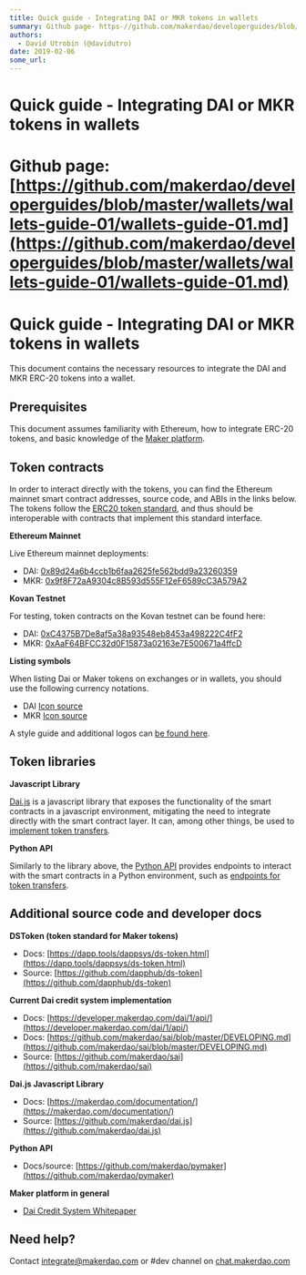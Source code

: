 ```yaml
---
title: Quick guide - Integrating DAI or MKR tokens in wallets
summary: Github page- https-//github.com/makerdao/developerguides/blob/master/wallets/wallets-guide-01/wallets-guide-01.mdQuick guide - Integrating DAI or MKR tokens in wallets This document contains the necessary resources to integrate the DAI and MKR ERC-20 tokens into a wallet.Prerequisites This document assumes familiarity with Ethereum, how to integrate ERC-20 tokens, and basic knowledge of the Maker platform.Token contracts In order to interact directly with the tokens, you can find the Ethereum ma
authors:
  - David Utrobin (@davidutro)
date: 2019-02-06
some_url: 
---
```


# Quick guide - Integrating DAI or MKR tokens in wallets

# **Github page: [https://github.com/makerdao/developerguides/blob/master/wallets/wallets-guide-01/wallets-guide-01.md](https://github.com/makerdao/developerguides/blob/master/wallets/wallets-guide-01/wallets-guide-01.md)**


# **Quick guide - Integrating DAI or MKR tokens in wallets**

This document contains the necessary resources to integrate the DAI and MKR ERC-20 tokens into a wallet.


## **Prerequisites**

This document assumes familiarity with Ethereum, how to integrate ERC-20 tokens, and basic knowledge of the [Maker platform](https://www.makerdao.com/).


## **Token contracts**

In order to interact directly with the tokens, you can find the Ethereum mainnet smart contract addresses, source code, and ABIs in the links below. The tokens follow the [ERC20 token standard](https://github.com/ethereum/EIPs/blob/master/EIPS/eip-20.md), and thus should be interoperable with contracts that implement this standard interface.

**Ethereum Mainnet**

Live Ethereum mainnet deployments:



*   DAI:      [0x89d24a6b4ccb1b6faa2625fe562bdd9a23260359](https://etherscan.io/address/0x89d24a6b4ccb1b6faa2625fe562bdd9a23260359#code)
*   MKR:    [0x9f8F72aA9304c8B593d555F12eF6589cC3A579A2](https://etherscan.io/address/0x9f8f72aa9304c8b593d555f12ef6589cc3a579a2#code)

**Kovan Testnet**

For testing, token contracts on the Kovan testnet can be found here:



*   DAI:      [0xC4375B7De8af5a38a93548eb8453a498222C4fF2](https://kovan.etherscan.io/address/0xC4375B7De8af5a38a93548eb8453a498222C4fF2#code)
*   MKR:    [0xAaF64BFCC32d0F15873a02163e7E500671a4ffcD](https://kovan.etherscan.io/address/0xaaf64bfcc32d0f15873a02163e7e500671a4ffcd#code)

**Listing symbols**

When listing Dai or Maker tokens on exchanges or in wallets, you should use the following currency notations.



*   DAI      [Icon source](https://github.com/makerdao/Overview-of-MakerDAO-design/tree/master/DAI)
*   MKR    [Icon source](https://github.com/makerdao/Overview-of-MakerDAO-design/tree/master/MKR)

A style guide and additional logos can [be found here](https://github.com/makerdao/Overview-of-MakerDAO-design#style-guide).


## **Token libraries**

**Javascript Library**

[Dai.js](https://makerdao.com/documentation/) is a javascript library that exposes the functionality of the smart contracts in a javascript environment, mitigating the need to integrate directly with the smart contract layer. It can, among other things, be used to [implement token transfers](https://github.com/makerdao/dai.js#usage).

**Python API**

Similarly to the library above, the [Python API](https://github.com/makerdao/pymaker) provides endpoints to interact with the smart contracts in a Python environment, such as [endpoints for token transfers](https://github.com/makerdao/pymaker#token-transfer).


## **Additional source code and developer docs**

**DSToken (token standard for Maker tokens)**



*   Docs: [https://dapp.tools/dappsys/ds-token.html](https://dapp.tools/dappsys/ds-token.html)
*   Source: [https://github.com/dapphub/ds-token](https://github.com/dapphub/ds-token)

**Current Dai credit system implementation**



*   Docs: [https://developer.makerdao.com/dai/1/api/](https://developer.makerdao.com/dai/1/api/)
*   Docs: [https://github.com/makerdao/sai/blob/master/DEVELOPING.md](https://github.com/makerdao/sai/blob/master/DEVELOPING.md)
*   Source: [https://github.com/makerdao/sai](https://github.com/makerdao/sai)

**Dai.js Javascript Library**



*   Docs: [https://makerdao.com/documentation/](https://makerdao.com/documentation/)
*   Source: [https://github.com/makerdao/dai.js](https://github.com/makerdao/dai.js)

**Python API**



*   Docs/source: [https://github.com/makerdao/pymaker](https://github.com/makerdao/pymaker)

**Maker platform in general**



*   [Dai Credit System Whitepaper](https://makerdao.com/whitepaper/)


## **Need help?**

Contact integrate@makerdao.com or #dev channel on [chat.makerdao.com](https://chat.makerdao.com/)